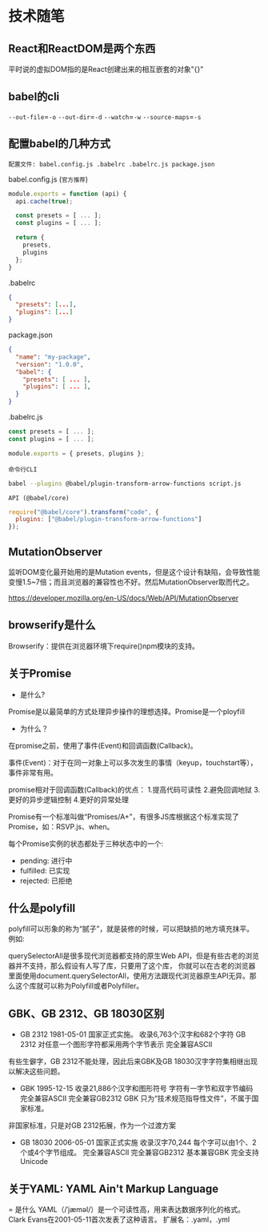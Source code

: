 # 技术随笔

## React和ReactDOM是两个东西

平时说的虚拟DOM指的是React创建出来的相互嵌套的对象"{}"

## babel的cli

`--out-file`=`-o`
`--out-dir`=`-d`
`--watch`=`-w`
`--source-maps`=`-s`

## 配置babel的几种方式

`配置文件: babel.config.js .babelrc .babelrc.js package.json`

babel.config.js (`官方推荐`)

``` javascript
module.exports = function (api) {
  api.cache(true);

  const presets = [ ... ];
  const plugins = [ ... ];

  return {
    presets,
    plugins
  };
}
```

.babelrc

``` json
{
  "presets": [...],
  "plugins": [...]
}
```

package.json

``` json
{
  "name": "my-package",
  "version": "1.0.0",
  "babel": {
    "presets": [ ... ],
    "plugins": [ ... ],
  }
}
```

.babelrc.js

``` javascript
const presets = [ ... ];
const plugins = [ ... ];

module.exports = { presets, plugins };
```

`命令行CLI`

``` bash
babel --plugins @babel/plugin-transform-arrow-functions script.js
```

`API (@babel/core)`

``` javascript
require("@babel/core").transform("code", {
  plugins: ["@babel/plugin-transform-arrow-functions"]
});
```

## MutationObserver

监听DOM变化最开始用的是Mutation events，但是这个设计有缺陷，会导致性能变慢1.5~7倍；而且浏览器的兼容性也不好。然后MutationObserver取而代之。

<https://developer.mozilla.org/en-US/docs/Web/API/MutationObserver>

## browserify是什么

Browserify：提供在浏览器环境下require()npm模块的支持。

## 关于Promise

- 是什么?

Promise是以最简单的方式处理异步操作的理想选择。Promise是一个ployfill

- 为什么？

在promise之前，使用了事件(Event)和回调函数(Callback)。

事件(Event)：对于在同一对象上可以多次发生的事情（keyup，touchstart等），事件非常有用。

promise相对于回调函数(Callback)的优点：
1.提高代码可读性
2.避免回调地狱
3.更好的异步逻辑控制
4.更好的异常处理

Promise有一个标准叫做“Promises/A+”，有很多JS库根据这个标准实现了Promise，如：RSVP.js、when。

每个Promise实例的状态都处于三种状态中的一个:

- pending: 进行中
- fulfilled: 已实现
- rejected: 已拒绝

## 什么是polyfill

polyfill可以形象的称为“腻子”，就是装修的时候，可以把缺损的地方填充抹平。例如:

querySelectorAll是很多现代浏览器都支持的原生Web API，但是有些古老的浏览器并不支持，那么假设有人写了库，只要用了这个库， 你就可以在古老的浏览器里面使用document.querySelectorAll，使用方法跟现代浏览器原生API无异。那么这个库就可以称为Polyfill或者Polyfiller。

## GBK、GB 2312、GB 18030区别

- GB 2312
     1981-05-01 国家正式实施。
     收录6,763个汉字和682个字符
     GB 2312 对任意一个图形字符都采用两个字节表示
     完全兼容ASCII

有些生僻字，GB 2312不能处理，因此后来GBK及GB 18030汉字字符集相继出现以解决这些问题。

- GBK
     1995-12-15
     收录21,886个汉字和图形符号
     字符有一字节和双字节编码
     完全兼容ASCII
     完全兼容GB2312
     GBK 只为“技术规范指导性文件”，不属于国家标准。

非国家标准，只是对GB 2312拓展，作为一个过渡方案

- GB 18030
     2006-05-01 国家正式实施
     收录汉字70,244
     每个字可以由1个、2个或4个字节组成。
     完全兼容ASCII
     完全兼容GB2312
     基本兼容GBK
     完全支持Unicode

## 关于YAML: YAML Ain't Markup Language

= 是什么
YAML（/ˈjæməl/）是一个可读性高，用来表达数据序列化的格式。Clark Evans在2001-05-11首次发表了这种语言。
扩展名：.yaml，.yml
